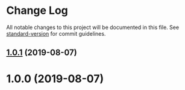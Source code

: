 # Change Log

All notable changes to this project will be documented in this file. See [standard-version](https://github.com/conventional-changelog/standard-version) for commit guidelines.

<a name="1.0.1"></a>
## [1.0.1](https://github.com/mkolodiy/expandable-node/compare/v1.0.0...v1.0.1) (2019-08-07)



<a name="1.0.0"></a>
# 1.0.0 (2019-08-07)
